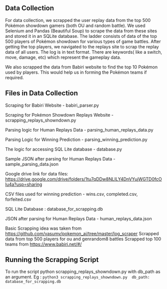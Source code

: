 ## Data Collection
For data collection, we scrapped the user replay data from the top 500 Pokémon showdown gamers (both OU and random battle). We used Selenium and Pandas (Beautiful Soup) to scrape the data from these sites and stored it in an SQLite database. 
The ladder consists of data of the top 500 players of Pokémon showdown for various types of game battles. After getting the top players, we navigated to the replays site to scrap the replay data of all users. The log is in text format. There are keywords( like a switch, move, damage, etc) which represent the gameplay data.

We also scrapped the data from Babiri website to find the top 10 Pokémon used by players. 
This would help us in forming the Pokémon teams if required.

 ## Files in Data Collection
 
 Scraping for Babiri Website - babiri_parser.py
 
 Scraping for Pokémon Showdown Replays Website - scrapping_replays_showndown.py
 
 Parsing logic for Human Replays Data - parsing_human_replays_data.py
 
 Parsing Logic for Winning Prediction - parsing_winning_prediction.py
 
 The logic for accessing SQL Lite database - database.py
  
 Sample JSON after parsing for Human Replays Data - sample_parsing_data.json
 
 Google drive link for data files: https://drive.google.com/drive/folders/1tu7qDDw8NLILY4DnVYujWGTD0fcOlu4a?usp=sharing
  
 CSV files used for winning prediction - wins.csv, completed.csv, forfeited.csv
 
 SQL Lite Database : database_for_scrapping.db 
 
 JSON after parsing for Human Replays Data - human_replays_data.json

 
 
 Basic Scrapping idea was taken from https://github.com/vasumv/pokemon_ai/tree/master/log_scraper 
 Scrapped data from top 500 players for ou and genrandom8 battles 
 Scrapped top 100 teams from https://www.babiri.net/#/ 
 
 ## Running the Scrapping Script
 
 To run the script python scrapping_replays_showndown.py with db_path as an argument.
 Eg : 
 ``` python3 scrapping_replays_showndown.py  db_path: database_for_scrapping.db ```

 
 
